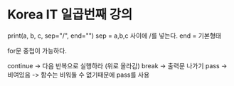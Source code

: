 # Korea IT 일곱번째 강의

print(a, b, c, sep="/", end="")
sep = a,b,c 사이에 /를 넣는다.
end = 기본형태

for문 중첩이 가능하다.

continue -> 다음 반복으로 실행하라 (위로 올라감)
break -> 출력문 나가기
pass -> 비여있음 -> 함수는 비워둘 수 없기때문에 pass를 사용
